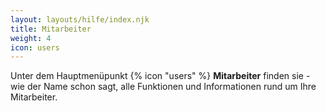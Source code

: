 ```yaml
---
layout: layouts/hilfe/index.njk
title: Mitarbeiter
weight: 4
icon: users
---
```


Unter dem Hauptmenüpunkt {% icon "users" %} **Mitarbeiter** finden sie - wie der Name schon sagt, alle Funktionen und
Informationen rund um Ihre Mitarbeiter.
